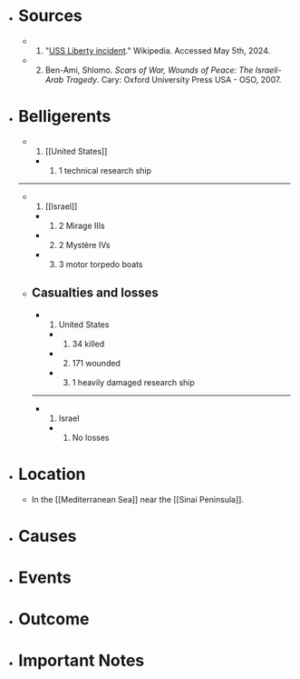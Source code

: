 - # Sources
  - 1. "[USS Liberty incident](https://en.wikipedia.org/wiki/USS_Liberty_incident)." Wikipedia. Accessed May 5th, 2024.
  - 2. Ben-Ami, Shlomo. *Scars of War, Wounds of Peace: The Israeli-Arab Tragedy*. Cary: Oxford University Press USA - OSO, 2007.
- # Belligerents
  - 1. [[United States]]
    - 1. 1 technical research ship
  ______
  - 1. [[Israel]]
    - 1. 2 Mirage IIIs
    - 2. 2 Mystère IVs
    - 3. 3 motor torpedo boats
  - ## Casualties and losses
    - 1. United States
      - 1. 34 killed
      - 2. 171 wounded
      - 3. 1 heavily damaged research ship
    ______
    - 1. Israel
      - 1. No losses
- # Location
  - In the [[Mediterranean Sea]] near the [[Sinai Peninsula]].
- # Causes
- # Events
- # Outcome
- # Important Notes
#